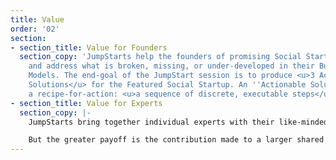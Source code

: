 ```yaml
---
title: Value
order: '02'
section:
- section_title: Value for Founders
  section_copy: 'JumpStarts help the founders of promising Social Startups diagnose
    and address what is broken, missing, or under-developed in their Business/Change
    Models. The end-goal of the JumpStart session is to produce <u>3 Actionable
    Solutions</u> for the Featured Social Startup. An ''Actionable Solution'' describes
    a recipe-for-action: <u>a sequence of discrete, executable steps</u>.'
- section_title: Value for Experts
  section_copy: |-
    JumpStarts bring together individual experts with their like-minded colleagues in order to collaboratively solve practical problems for social startups.

    But the greater payoff is the contribution made to a larger shared understanding within a growing network of Experts and Founders of how to build social startups that are uncommonly effective engines of change.
---
```

